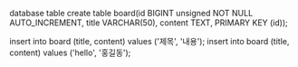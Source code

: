 

database table
create table board(id BIGINT  unsigned NOT NULL AUTO_INCREMENT, title VARCHAR(50), content TEXT, PRIMARY KEY (id));

insert into board (title, content) values ('제목', '내용');
insert into board (title, content) values ('hello', '홍길동');

